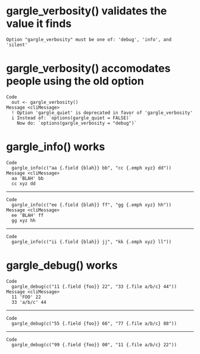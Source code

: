 # gargle_verbosity() validates the value it finds

    Option "gargle_verbosity" must be one of: 'debug', 'info', and 'silent'

# gargle_verbosity() accomodates people using the old option

    Code
      out <- gargle_verbosity()
    Message <cliMessage>
      ! Option 'gargle_quiet' is deprecated in favor of 'gargle_verbosity'
      i Instead of: `options(gargle_quiet = FALSE)`
        Now do: `options(gargle_verbosity = "debug")`

# gargle_info() works

    Code
      gargle_info(c("aa {.field {blah}} bb", "cc {.emph xyz} dd"))
    Message <cliMessage>
      aa 'BLAH' bb
      cc xyz dd

---

    Code
      gargle_info(c("ee {.field {blah}} ff", "gg {.emph xyz} hh"))
    Message <cliMessage>
      ee 'BLAH' ff
      gg xyz hh

---

    Code
      gargle_info(c("ii {.field {blah}} jj", "kk {.emph xyz} ll"))

# gargle_debug() works

    Code
      gargle_debug(c("11 {.field {foo}} 22", "33 {.file a/b/c} 44"))
    Message <cliMessage>
      11 'FOO' 22
      33 'a/b/c' 44

---

    Code
      gargle_debug(c("55 {.field {foo}} 66", "77 {.file a/b/c} 88"))

---

    Code
      gargle_debug(c("99 {.field {foo}} 00", "11 {.file a/b/c} 22"))

